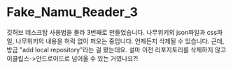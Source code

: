 # Fake_Namu_Reader_3

깃허브 데스크탑 사용법을 몰라 3번째로 만들었습니다.
나무위키의 json파일과 css파일, 나무위키의 내용을 허락 없이 퍼오는 중입니다. 언제든지 삭제될 수 있습니다.
근데, 방금 "add local repository"라는 걸 봤는데요. 설마 이전 리포지토리를 삭제하지 않고 이클립스->안드로이드로 넘어올 수 있는 거였나요?!
